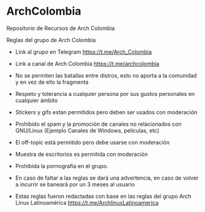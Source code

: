 # ArchColombia
Repositorio de Recursos de Arch Colombia

Reglas del grupo de Arch Colombia 

* Link al grupo en Telegram https://t.me/Arch_Colombia

* Link a canal de Arch Colombia https://t.me/archcolombia

* No se permiten las batallas entre distros, esto no aporta a la comunidad y en vez de ello la fragmenta

* Respeto y tolerancia a cualquier persona por sus gustos personales en cualquier ámbito

* Stickers y gifs estan permitidos pero deben ser usados con moderación

* Prohibido el spam y la promoción de canales no relacionados con GNU/Linux (Ejemplo Canales de Windows, películas, etc)

* El off-topic está permitido pero debe usarse con moderación

* Muestra de escritorios es permitida con moderación

* Prohibida la pornografía en el grupo.

* En caso de faltar a las reglas se dará una advertencia, en caso de volver a incurrir se baneará por un 3 meses al usuario

* Estas reglas fueron redactadas con base en las reglas del grupo Arch Linux Latinoamérica https://t.me/ArchlinuxLatinoamerica
